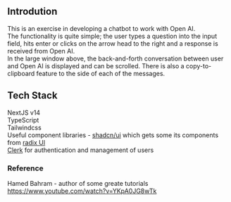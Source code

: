 ## Introdution  
This is an exercise in developing a chatbot to work with Open AI.  
The functionality is quite simple; the user types a question into the input field, hits enter or clicks on the arrow head to the right and a response is received from Open AI.  
In the large window above, the back-and-forth conversation between user and Open AI is displayed and can be scrolled. There is also a copy-to-clipboard feature to the side of each of the messages.

## Tech Stack  
NextJS v14  
TypeScript  
Tailwindcss  
Useful component libraries - [shadcn/ui](https://ui.shadcn.com/) which gets some its components from [radix UI](https://www.radix-ui.com/)  
[Clerk](https://clerk.com/docs) for authentication and management of users

### Reference  
Hamed Bahram - author of some greate tutorials  
https://www.youtube.com/watch?v=YKpA0JG8wTk






